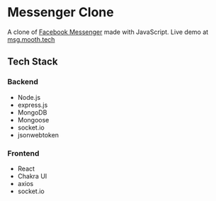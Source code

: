 # Messenger Clone

A clone of [Facebook Messenger](https://messenger.com) made with JavaScript. Live demo at [msg.mooth.tech](https://msg.mooth.tech)

## Tech Stack

### Backend

- Node.js
- express.js
- MongoDB
- Mongoose
- socket.io
- jsonwebtoken

### Frontend

- React
- Chakra UI
- axios
- socket.io
